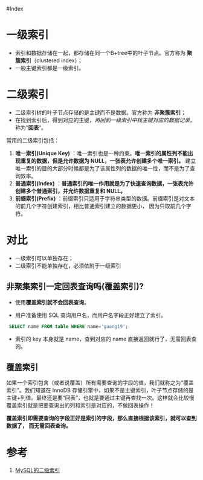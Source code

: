 #Index 

# 一级索引 
- 索引和数据存储在一起，都存储在同一个B+tree中的叶子节点。官方称为 **聚簇索引**（clustered index）；
- 一般主键索引都是一级索引。

# 二级索引 
- 二级索引树的叶子节点存储的是主键而不是数据。官方称为 **非聚簇索引**；
- 在找到索引后，得到对应的主键，*再回到一级索引中找主键对应的数据记录*，称为”**回表**“。


常用的二级索引包括：
1.  **唯一索引(Unique Key)** ：唯一索引也是一种约束。**唯一索引的属性列不能出现重复的数据，但是允许数据为 NULL，一张表允许创建多个唯一索引。** 建立唯一索引的目的大部分时候都是为了该属性列的数据的唯一性，而不是为了查询效率。
2.  **普通索引(Index)** ：**普通索引的唯一作用就是为了快速查询数据，一张表允许创建多个普通索引，并允许数据重复和 NULL。**
3.  **前缀索引(Prefix)** ：前缀索引只适用于字符串类型的数据。前缀索引是对文本的前几个字符创建索引，相比普通索引建立的数据更小， 因为只取前几个字符。

# 对比
- 一级索引可以单独存在；
- 二级索引不能单独存在，必须依附于一级索引


## 非聚集索引一定回表查询吗(覆盖索引)?
- 使用**覆盖索引就不会回表查询**。

- 用户准备使用 SQL 查询用户名，而用户名字段正好建立了索引。
```sql
 SELECT name FROM table WHERE name='guang19';
```
 - 索引的 key 本身就是 name，查到对应的 name 直接返回就行了，无需回表查询。

## 覆盖索引
如果一个索引包含（或者说覆盖）所有需要查询的字段的值，我们就称之为“覆盖索引”。我们知道在 InnoDB 存储引擎中，如果不是主键索引，叶子节点存储的是主键+列值。最终还是要“回表”，也就是要通过主键再查找一次。这样就会比较慢覆盖索引就是把要查询出的列和索引是对应的，不做回表操作！

**覆盖索引即需要查询的字段正好是索引的字段，那么直接根据该索引，就可以查到数据了， 而无需回表查询。**

# 参考
1. [MySQL的二级索引](https://www.cnblogs.com/luler/p/15496511.html)
